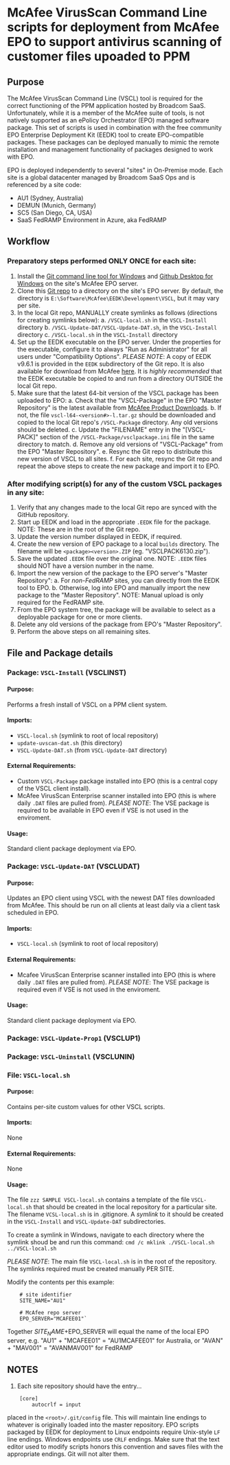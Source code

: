 # McAfee VirusScan Command Line scripts for deployment from McAfee EPO to support antivirus scanning of customer files upoaded to PPM

## Purpose
The McAfee VirusScan Command Line (VSCL) tool is required for the correct functioning of the PPM application hosted by Broadcom SaaS. Unfortunately, while it is a member of the McAfee suite of tools, is not natively supported as an ePolicy Orchestrator (EPO) managed software package.  This set of scripts is used in combination with the free community EPO Enterprise Deployment Kit (EEDK) tool to create EPO-compatible packages.  These packages can be deployed manually to mimic the remote installation and management functionality of packages designed to work with EPO.

EPO is deployed independently to several "sites" in On-Premise mode.  Each site is a global datacenter managed by Broadcom SaaS Ops and is referenced by a site code:
- AU1  (Sydney, Australia)
- DEMUN  (Munich, Germany)
- SC5  (San Diego, CA, USA)
- SaaS FedRAMP Environment in Azure, aka FedRAMP

## Workflow

### Preparatory steps performed ONLY ONCE for each site:
1. Install the [Git command line tool for Windows](https://git-scm.com/downloads) and [Github Desktop for Windows](https://desktop.github.com/) on the site's McAfee EPO server.
2. Clone this [Git repo](https://github.com/BroadcomSaaSOps/VSCL.git) to a directory on the site's EPO server.  By default, the directory is `E:\Software\McAfee\EEDK\Development\VSCL`, but it may vary per site.
3. In the local Git repo, MANUALLY create symlinks as follows (directions for creating symlinks below):
   a. `/VSCL-local.sh` in the `VSCL-Install` directory
   b. `/VSCL-Update-DAT/VSCL-Update-DAT.sh`, in the `VSCL-Install` directory
   c. `/VSCL-local.sh` in the `VSCL-Install` directory
4. Set up the EEDK executable on the EPO server.  Under the properties for the executable, configure it to always "Run as Administrator" for all users under "Compatibility Options".
    *PLEASE NOTE*: A copy of EEDK v9.6.1 is provided in the `EEDK` subdirectory of the Git repo.  It is also available for download from McAfee [here](https://nofile.io/f/AqKytH7Fp86/ePO.Endpoint.Deployment.Kit.9.6.1.zip).  It is *highly recommended* that the EEDK executable be copied to and run from a directory OUTSIDE the local Git repo.
5. Make sure that the latest 64-bit version of the VSCL package has been uploaded to EPO:
   a. Check that the "VSCL-Package" in the EPO "Master Repository" is the latest available from [McAfee Product Downloads](https://www.mcafee.com/content/enterprise/en-us/downloads/my-products/downloads.html).
   b. If not, the file `vscl-l64-<version#>-l.tar.gz` should be downloaded and copied to the local Git repo's `/VSCL-Package` directory.  Any old versions should be deleted.
   c. Update the "FILENAME" entry in the "[VSCL-PACK]" section of the `/VSCL-Package/vsclpackage.ini` file in the same directory to match.
   d. Remove any old versions of "VSCL-Package" from the EPO "Master Repository".
   e. Resync the Git repo to distribute this new version of VSCL to all sites.
   f. For each site, resync the Git repo and repeat the above steps to create the new package and import it to EPO.

### After modifying script(s) for any of the custom VSCL packages in any site:
1. Verify that any changes made to the local Git repo are synced with the GitHub repository.
2. Start up EEDK and load in the appropriate `.EEDK` file for the package. NOTE: These are in the root of the Git repo.
3. Update the version number displayed in EEDK, if required.
4. Create the new version of EPO package to a local `builds` directory.  The filename will be `<package><version>.ZIP` (eg. "VSCLPACK6130.zip").
5. Save the updated `.EEDK` file over the original one.  NOTE: `.EEDK` files should NOT have a version number in the name.
5. Import the new version of the package to the EPO server's "Master Repository":
   a. For *non-FedRAMP* sites, you can directly from the EEDK tool to EPO.
   b. Otherwise, log into EPO and manually import the new package to the "Master Repository".  NOTE: Manual upload is only required for the FedRAMP site.
6. From the EPO system tree, the package will be available to select as a deployable package for one or more clients.
7. Delete any old versions of the package from EPO's "Master Repository".
8. Perform the above steps on all remaining sites.

## File and Package details

### Package: `VSCL-Install`  (VSCLINST)
#### Purpose:
Performs a fresh install of VSCL on a PPM client system.
#### Imports:
- `VSCL-local.sh` (symlink to root of local repository)
- `update-uvscan-dat.sh` (this directory)
- `VSCL-Update-DAT.sh` (from `VSCL-Update-DAT` directory)
#### External Requirements:
- Custom `VSCL-Package` package installed into EPO (this is a central copy of the VSCL client install).
- McAfee VirusScan Enterprise scanner installed into EPO (this is where daily `.DAT` files are pulled from).
    *PLEASE NOTE*: The VSE package is required to be available in EPO even if VSE is not used in the enviroment.
#### Usage:
Standard client package deployment via EPO.

### Package: `VSCL-Update-DAT`  (VSCLUDAT)
#### Purpose:
Updates an EPO client using VSCL with the newest DAT files downloaded from McAfee.  This should be run on all clients at least daily via a client task scheduled in EPO.
#### Imports:
- `VSCL-local.sh` (symlink to root of local repository)
#### External Requirements:
- Mcafee VirusScan Enterprise scanner installed into EPO (this is where daily `.DAT` files are pulled from).
    *PLEASE NOTE*: The VSE package is required even if VSE is not used in the enviroment.
#### Usage:
Standard client package deployment via EPO.

### Package: `VSCL-Update-Prop1`  (VSCLUP1)

### Package: `VSCL-Uninstall`  (VSCLUNIN)

### File: `VSCL-local.sh`
#### Purpose:
Contains per-site custom values for other VSCL scripts.
#### Imports:
None
#### External Requirements:
None
#### Usage:
The file `zzz SAMPLE VSCL-local.sh` contains a template of the file `VSCL-local.sh` that should be created in the local repository for a particular site.  The filename `VCSL-local.sh` is in .gitignore.  A *symlink* to it should be created in the `VSCL-Install` and `VSCL-Update-DAT` subdirectories.

To create a symlink in Windows, navigate to each directory where the symlink shoud be and run this command:
    `cmd /c mklink ./VSCL-local.sh ../VSCL-local.sh`

*PLEASE NOTE*: The main file `VSCL-local.sh` is in the root of the repository. The symlinks required must be created manually PER SITE.

Modify the contents per this example:
```
    # site identifier
    SITE_NAME="AU1"

    # McAfee repo server
    EPO_SERVER="MCAFEE01"`
```
Together $SITE_NAME+$EPO_SERVER will equal the name of the local EPO server,
e.g. "AU1" + "MCAFEE01" = "AU1MCAFEE01" for Australia, or "AVAN" + "MAV001" = "AVANMAV001" for FedRAMP

## NOTES
1. Each site repository should have the entry...
```
    [core]
        autocrlf = input
```
  placed in the `<root>/.git/config` file. This will maintain line endings to whatever is originally loaded into the master repository.  EPO scripts packaged by EEDK for deployment to Linux endpoints require Unix-style `LF` line endings.  Windows endpoints use `CRLF` endings.  Make sure that the text editor used to modify scripts honors this convention and saves files with the appropriate endings.  Git will not alter them.
